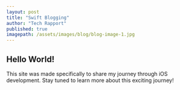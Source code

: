 ```yaml
---
layout: post
title: "Swift Blogging"
author: "Tech Rapport"
published: true
imagepath: /assets/images/blog/blog-image-1.jpg
---
```


## Hello World!

This site was made specifically to share my journey through iOS development.  Stay tuned to learn more about this exciting journey!
